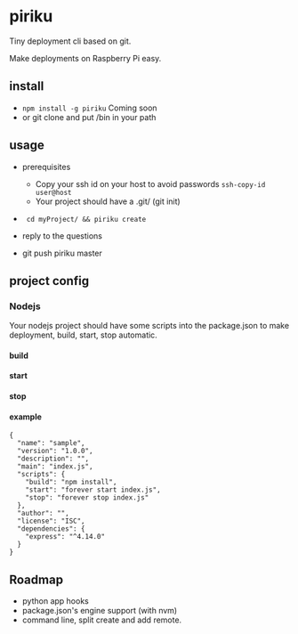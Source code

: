 # piriku
Tiny deployment cli based on git.

Make deployments on Raspberry Pi easy.

## install
  * ``` npm install -g piriku ``` Coming soon
  * or git clone and put /bin in your path

## usage

  * prerequisites
    * Copy your ssh id on your host to avoid passwords ```ssh-copy-id user@host```
    * Your project should have a .git/ (git init)


  * ``` cd myProject/ && piriku create```
  * reply to the questions
  * git push piriku master


## project config

### Nodejs

Your nodejs project should have some scripts into the package.json to make
deployment, build, start, stop automatic.

#### build
#### start
#### stop
#### example
```
{
  "name": "sample",
  "version": "1.0.0",
  "description": "",
  "main": "index.js",
  "scripts": {
    "build": "npm install",
    "start": "forever start index.js",
    "stop": "forever stop index.js"
  },
  "author": "",
  "license": "ISC",
  "dependencies": {
    "express": "^4.14.0"
  }
}
```


## Roadmap

  * python app hooks
  * package.json's engine support (with nvm)
  * command line, split create and add remote.
